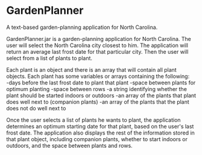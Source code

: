 # GardenPlanner
A text-based garden-planning application for North Carolina.

GardenPlanner.jar is a garden-planning application for North Carolina.  The user will select the North Carolina city closest to him.  The application will return an average last frost date for that particular city.  Then the user will select from a list of plants to plant.  

Each plant is an object and there is an array that will contain all plant objects.  Each plant has some variables or arrays containing the following:  
-days before the last frost date to plant that plant
-space between plants for optimum planting
-space between rows
-a string identifying whether the plant should be started indoors or outdoors
-an array of the plants that plant does well next to (companion plants)
-an array of the plants that the plant does not do well next to

Once the user selects a list of plants he wants to plant, the application determines an optimum starting date for that plant, based on the user's last frost date.  The application also displays the rest of the information stored in that plant object, including companion plants, whether to start indoors or outdoors, and the space between plants and rows.  
